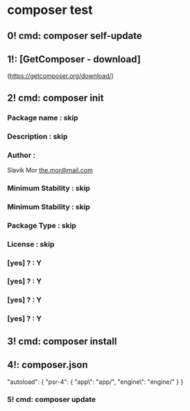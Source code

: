 # composer test

## 0! cmd: composer self-update

## 1!: [GetComposer - download]
(https://getcomposer.org/download/)

## 2! cmd: composer init

### Package name : skip
### Description : skip
### Author :
Slavik Mor <the.mor@mail.com>

### Minimum Stability : skip
### Minimum Stability : skip
### Package Type : skip
### License : skip

### [yes] ? : Y
### [yes] ? : Y
### [yes] ? : Y
### [yes] ? : Y

## 3! cmd: composer install

## 4!: composer.json

"autoload": {
        "psr-4": {
            "app\\": "app/",
            "engine\\": "engine/"
        }
    }


### 5! cmd: composer update
